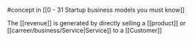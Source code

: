#concept in [[0 - 31 Startup business models you must know]]

The [[revenue]] is generated by directly selling a [[product]] or [[carreer/business/Service|Service]] to a [[Customer]]
